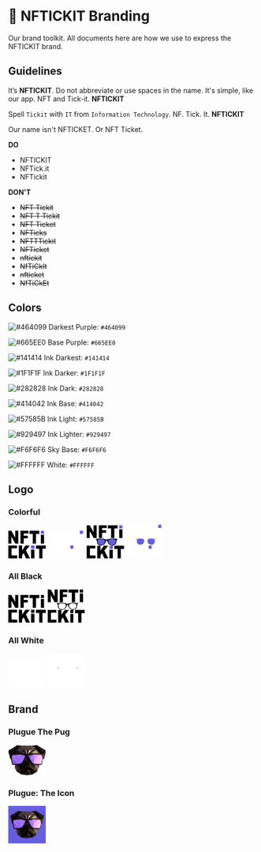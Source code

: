 # 🎨 NFTICKIT Branding

Our brand toolkit. All documents here are how we use to express the NFTICKIT brand.

## Guidelines
It’s **NFTICKIT**. Do not abbreviate or use spaces in the name.
It's simple, like our app. NFT and Tick-it.
**NFTICKIT**

Spell `Tickit` with `IT` from `Information Technology`.
NF. Tick. It.
**NFTICKIT**

Our name isn't NFTICKET. Or NFT Ticket.

**DO**
- NFTICKIT
- NFTick.it
- NFTickit

**DON'T**
- ~~NFT Tickit~~
- ~~NFT T Tickit~~
- ~~NFT Ticket~~
- ~~NFTicks~~
- ~~NFTTTickit~~
- ~~NFTicket~~
- ~~nftickit~~
- ~~NfTiCkIt~~
- ~~nfticket~~
- ~~NfTiCkEt~~

## Colors
![#464099](https://via.placeholder.com/15/464099/464099.png) Darkest Purple: `#464099`

![#665EE0](https://via.placeholder.com/15/665EE0/665EE0.png) Base Purple: `#665EE0`

![#141414](https://via.placeholder.com/15/141414/141414.png) Ink Darkest: `#141414`

![#1F1F1F](https://via.placeholder.com/15/1F1F1F/1F1F1F.png) Ink Darker: `#1F1F1F`

![#282828](https://via.placeholder.com/15/282828/282828.png) Ink Dark: `#282828`

![#414042](https://via.placeholder.com/15/414042/414042.png) Ink Base: `#414042`

![#57585B](https://via.placeholder.com/15/57585B/57585B.png) Ink Light: `#57585B`

![#929497](https://via.placeholder.com/15/929497/929497.png) Ink Lighter: `#929497`

![#F6F6F6](https://via.placeholder.com/15/F6F6F6/F6F6F6.png) Sky Base: `#F6F6F6`

![#FFFFFF](https://via.placeholder.com/15/FFFFFF/FFFFFF.png) White: `#FFFFFF`

## Logo

### Colorful
<img src="logo/colorful/black.png" width="15%" height="15%">  <img src="logo/colorful/white.png" width="15%" height="15%">  <img src="logo/colorful/black_with_glasses.png" width="15%" height="15%">  <img src="logo/colorful/white_with_glasses.png" width="15%" height="15%">

### All Black
<img src="logo/all_black/all_black.png" width="15%" height="15%">  <img src="logo/all_black/all_black_with_glasses.png" width="15%" height="15%">

### All White
<img src="logo/all_white/all_white.png" width="15%" height="15%">  <img src="logo/all_white/all_white_with_glasses.png" width="15%" height="15%">

## Brand

### Plugue The Pug
<img src="brand/plugue.png" width="15%" height="15%">

### Plugue: The Icon
<img src="brand/plugue_the_icon.png" width="15%" height="15%">
